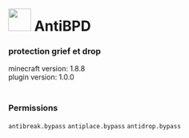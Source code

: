 # <img src="https://wiki.hypixel.net/images/e/e0/SkyBlock_items_enchanted_lapis_lazuli.gif" height="45" width="45"> AntiBPD

### protection grief et drop
minecraft version: 1.8.8<br>plugin version: 1.0.0

### <br>Permissions
`antibreak.bypass` 
`antiplace.bypass` 
`antidrop.bypass` 
